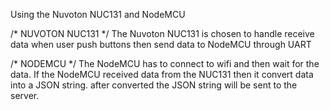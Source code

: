 Using the Nuvoton NUC131 and NodeMCU

/* NUVOTON NUC131 */
The Nuvoton NUC131 is chosen to handle receive data when user push buttons then send data to NodeMCU through UART

/* NODEMCU */
The NodeMCU has to connect to wifi and then wait for the data.
If the NodeMCU received data from the NUC131 then it convert data into a JSON string.
after converted the JSON string will be sent to the server.
